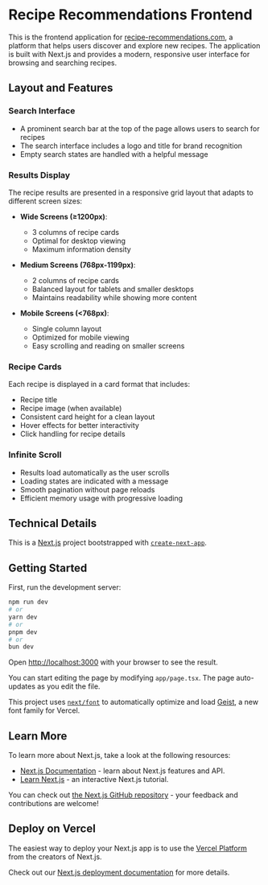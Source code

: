 # Recipe Recommendations Frontend

This is the frontend application for [recipe-recommendations.com](https://recipe-recommendations.com), a platform that helps users discover and explore new recipes. The application is built with Next.js and provides a modern, responsive user interface for browsing and searching recipes.

## Layout and Features

### Search Interface
- A prominent search bar at the top of the page allows users to search for recipes
- The search interface includes a logo and title for brand recognition
- Empty search states are handled with a helpful message

### Results Display
The recipe results are presented in a responsive grid layout that adapts to different screen sizes:

- **Wide Screens (≥1200px)**: 
  - 3 columns of recipe cards
  - Optimal for desktop viewing
  - Maximum information density

- **Medium Screens (768px-1199px)**:
  - 2 columns of recipe cards
  - Balanced layout for tablets and smaller desktops
  - Maintains readability while showing more content

- **Mobile Screens (<768px)**:
  - Single column layout
  - Optimized for mobile viewing
  - Easy scrolling and reading on smaller screens

### Recipe Cards
Each recipe is displayed in a card format that includes:
- Recipe title
- Recipe image (when available)
- Consistent card height for a clean layout
- Hover effects for better interactivity
- Click handling for recipe details

### Infinite Scroll
- Results load automatically as the user scrolls
- Loading states are indicated with a message
- Smooth pagination without page reloads
- Efficient memory usage with progressive loading

## Technical Details

This is a [Next.js](https://nextjs.org) project bootstrapped with [`create-next-app`](https://nextjs.org/docs/app/api-reference/cli/create-next-app).

## Getting Started

First, run the development server:

```bash
npm run dev
# or
yarn dev
# or
pnpm dev
# or
bun dev
```

Open [http://localhost:3000](http://localhost:3000) with your browser to see the result.

You can start editing the page by modifying `app/page.tsx`. The page auto-updates as you edit the file.

This project uses [`next/font`](https://nextjs.org/docs/app/building-your-application/optimizing/fonts) to automatically optimize and load [Geist](https://vercel.com/font), a new font family for Vercel.

## Learn More

To learn more about Next.js, take a look at the following resources:

- [Next.js Documentation](https://nextjs.org/docs) - learn about Next.js features and API.
- [Learn Next.js](https://nextjs.org/learn) - an interactive Next.js tutorial.

You can check out [the Next.js GitHub repository](https://github.com/vercel/next.js) - your feedback and contributions are welcome!

## Deploy on Vercel

The easiest way to deploy your Next.js app is to use the [Vercel Platform](https://vercel.com/new?utm_medium=default-template&filter=next.js&utm_source=create-next-app&utm_campaign=create-next-app-readme) from the creators of Next.js.

Check out our [Next.js deployment documentation](https://nextjs.org/docs/app/building-your-application/deploying) for more details.

